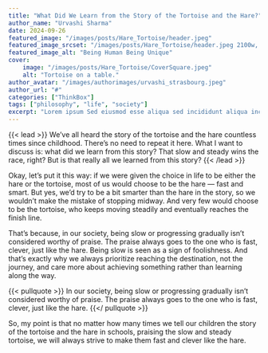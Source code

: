 ```yaml
---
title: "What Did We Learn from the Story of the Tortoise and the Hare?"
author_name: "Urvashi Sharma"
date: 2024-09-26
featured_image: "/images/posts/Hare_Tortoise/header.jpeg"
featured_image_srcset: "/images/posts/Hare_Tortoise/header.jpeg 2100w, /images/posts/view_viewer/header.jpeg 1050w"
featured_image_alt: "Being Human Being Unique"
cover:
    image: "/images/posts/Hare_Tortoise/CoverSquare.jpeg"
    alt: "Tortoise on a table."
author_avatar: "/images/authorimages/urvashi_strasbourg.jpeg"
author_url: "#"
categories: ["ThinkBox"]
tags: ["philosophy", "life", "society"]
excerpt: "Lorem ipsum Sed eiusmod esse aliqua sed incididunt aliqua incididunt mollit id..."
---
```

{{< lead >}}
We’ve all heard the story of the tortoise and the hare countless times since childhood. There’s no need to repeat it here. What I want to discuss is: what did we learn from this story? That slow and steady wins the race, right? But is that really all we learned from this story?
{{< /lead >}}

Okay, let’s put it this way: if we were given the choice in life to be either the hare or the tortoise, most of us would choose to be the hare — fast and smart. But yes, we’d try to be a bit smarter than the hare in the story, so we wouldn’t make the mistake of stopping midway. And very few would choose to be the tortoise, who keeps moving steadily and eventually reaches the finish line.

That’s because, in our society, being slow or progressing gradually isn’t considered worthy of praise. The praise always goes to the one who is fast, clever, just like the hare. Being slow is seen as a sign of foolishness. And that’s exactly why we always prioritize reaching the destination, not the journey, and care more about achieving something rather than learning along the way.

{{< pullquote >}}
In our society, being slow or progressing gradually isn’t considered worthy of praise. The praise always goes to the one who is fast, clever, just like the hare.
{{</ pullquote >}}

So, my point is that no matter how many times we tell our children the story of the tortoise and the hare in schools, praising the slow and steady tortoise, we will always strive to make them fast and clever like the hare.

